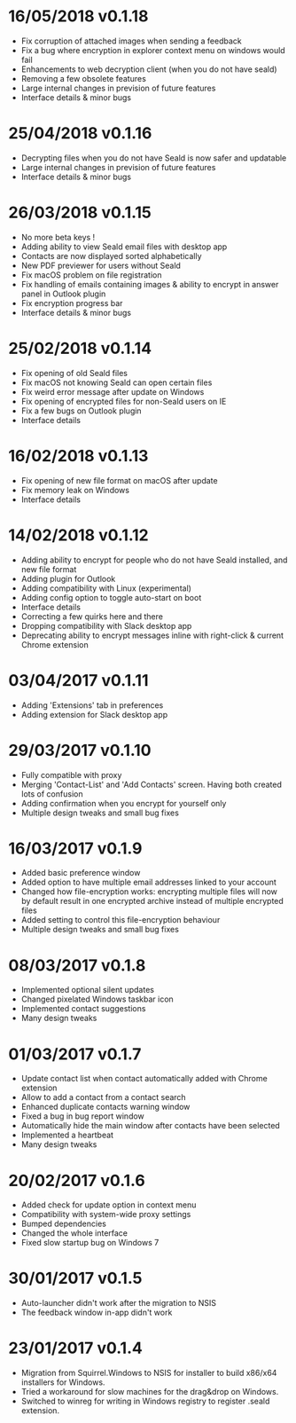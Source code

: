 # 16/05/2018 v0.1.18
* Fix corruption of attached images when sending a feedback
* Fix a bug where encryption in explorer context menu on windows would fail
* Enhancements to web decryption client (when you do not have seald)
* Removing a few obsolete features
* Large internal changes in prevision of future features
* Interface details & minor bugs

# 25/04/2018 v0.1.16
* Decrypting files when you do not have Seald is now safer and updatable
* Large internal changes in prevision of future features
* Interface details & minor bugs

# 26/03/2018 v0.1.15
* No more beta keys !
* Adding ability to view Seald email files with desktop app
* Contacts are now displayed sorted alphabetically
* New PDF previewer for users without Seald
* Fix macOS problem on file registration
* Fix handling of emails containing images & ability to encrypt in answer panel in Outlook plugin
* Fix encryption progress bar
* Interface details & minor bugs

# 25/02/2018 v0.1.14
* Fix opening of old Seald files
* Fix macOS not knowing Seald can open certain files
* Fix weird error message after update on Windows
* Fix opening of encrypted files for non-Seald users on IE
* Fix a few bugs on Outlook plugin
* Interface details

# 16/02/2018 v0.1.13
* Fix opening of new file format on macOS after update
* Fix memory leak on Windows
* Interface details

# 14/02/2018 v0.1.12
* Adding ability to encrypt for people who do not have Seald installed, and new file format
* Adding plugin for Outlook
* Adding compatibility with Linux (experimental)
* Adding config option to toggle auto-start on boot
* Interface details
* Correcting a few quirks here and there
* Dropping compatibility with Slack desktop app
* Deprecating ability to encrypt messages inline with right-click & current Chrome extension

# 03/04/2017 v0.1.11
* Adding 'Extensions' tab in preferences
* Adding extension for Slack desktop app

# 29/03/2017 v0.1.10
* Fully compatible with proxy
* Merging 'Contact-List' and 'Add Contacts' screen. Having both created lots of confusion
* Adding confirmation when you encrypt for yourself only
* Multiple design tweaks and small bug fixes

# 16/03/2017 v0.1.9
* Added basic preference window
* Added option to have multiple email addresses linked to your account
* Changed how file-encryption works: encrypting multiple files will now by default result in one encrypted archive instead of multiple encrypted files
* Added setting to control this file-encryption behaviour
* Multiple design tweaks and small bug fixes

# 08/03/2017 v0.1.8
* Implemented optional silent updates
* Changed pixelated Windows taskbar icon
* Implemented contact suggestions
* Many design tweaks

# 01/03/2017 v0.1.7
* Update contact list when contact automatically added with Chrome extension
* Allow to add a contact from a contact search
* Enhanced duplicate contacts warning window
* Fixed a bug in bug report window
* Automatically hide the main window after contacts have been selected
* Implemented a heartbeat
* Many design tweaks

# 20/02/2017 v0.1.6
* Added check for update option in context menu
* Compatibility with system-wide proxy settings
* Bumped dependencies
* Changed the whole interface
* Fixed slow startup bug on Windows 7

# 30/01/2017 v0.1.5

* Auto-launcher didn't work after the migration to NSIS
* The feedback window in-app didn't work

# 23/01/2017 v0.1.4

* Migration from Squirrel.Windows to NSIS for installer to build x86/x64 installers for Windows.
* Tried a workaround for slow machines for the drag&drop on Windows.
* Switched to winreg for writing in Windows registry to register .seald extension.

